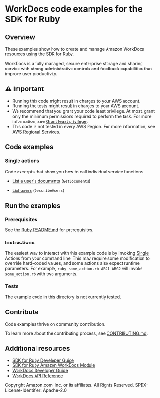 # WorkDocs code examples for the SDK for Ruby
## Overview
These examples show how to create and manage Amazon WorkDocs resources using the SDK for Ruby.

WorkDocs is a fully managed, secure enterprise storage and sharing service with strong administrative controls and feedback capabilities that improve user productivity.

## ⚠️ Important
* Running this code might result in charges to your AWS account. 
* Running the tests might result in charges to your AWS account.
* We recommend that you grant your code least privilege. At most, grant only the minimum permissions required to perform the task. For more information, see [Grant least privilege](https://docs.aws.amazon.com/IAM/latest/UserGuide/best-practices.html#grant-least-privilege). 
* This code is not tested in every AWS Region. For more information, see [AWS Regional Services](https://aws.amazon.com/about-aws/global-infrastructure/regional-product-services).

## Code examples

### Single actions
Code excerpts that show you how to call individual service functions.

* [List a user's documents](./wd_list_user_docs.rb) (`GetDocuments`)

* [List users](./wd_list_users.rb) (`DescribeUsers`)






## Run the examples

### Prerequisites

See the [Ruby README.md](../../../ruby/README.md) for prerequisites.

### Instructions
The easiest way to interact with this example code is by invoking [Single Actions](#single-actions) from your command line. This may require some modification to override hard-coded values, and some actions also expect runtime parameters. For example, `ruby some_action.rb ARG1 ARG2` will invoke `some_action.rb` with two arguments.

### Tests
<!--custom.tests.start-->
The example code in this directory is not currently tested.

## Contribute
Code examples thrive on community contribution.

To learn more about the contributing process, see [CONTRIBUTING.md](../../../CONTRIBUTING.md).
<!--custom.tests.end-->

## Additional resources
<!--custom.resources.start-->
* [SDK for Ruby Developer Guide](https://aws.amazon.com/developer/language/ruby/)
* [SDK for Ruby Amazon WorkDocs Module](https://docs.aws.amazon.com/sdk-for-ruby/v3/api/Aws/WorkDocs.html)
* [WorkDocs Developer Guide](https://docs.aws.amazon.com/workdocs/latest/developerguide/what_is.html)
* [WorkDocs API Reference](https://docs.aws.amazon.com/workdocs/latest/APIReference/Welcome.html)
<!--custom.resources.end-->

Copyright Amazon.com, Inc. or its affiliates. All Rights Reserved. SPDX-License-Identifier: Apache-2.0
